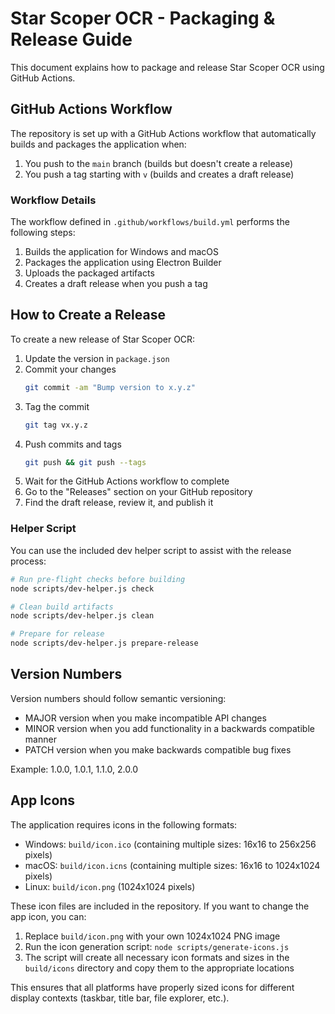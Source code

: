 # Star Scoper OCR - Packaging & Release Guide

This document explains how to package and release Star Scoper OCR using GitHub Actions.

## GitHub Actions Workflow

The repository is set up with a GitHub Actions workflow that automatically builds and packages the application when:

1. You push to the `main` branch (builds but doesn't create a release)
2. You push a tag starting with `v` (builds and creates a draft release)

### Workflow Details

The workflow defined in `.github/workflows/build.yml` performs the following steps:

1. Builds the application for Windows and macOS
2. Packages the application using Electron Builder
3. Uploads the packaged artifacts
4. Creates a draft release when you push a tag

## How to Create a Release

To create a new release of Star Scoper OCR:

1. Update the version in `package.json`
2. Commit your changes
   ```bash
   git commit -am "Bump version to x.y.z"
   ```
3. Tag the commit
   ```bash
   git tag vx.y.z
   ```
4. Push commits and tags
   ```bash
   git push && git push --tags
   ```
5. Wait for the GitHub Actions workflow to complete
6. Go to the "Releases" section on your GitHub repository
7. Find the draft release, review it, and publish it

### Helper Script

You can use the included dev helper script to assist with the release process:

```bash
# Run pre-flight checks before building
node scripts/dev-helper.js check

# Clean build artifacts
node scripts/dev-helper.js clean

# Prepare for release
node scripts/dev-helper.js prepare-release
```

## Version Numbers

Version numbers should follow semantic versioning:

- MAJOR version when you make incompatible API changes
- MINOR version when you add functionality in a backwards compatible manner
- PATCH version when you make backwards compatible bug fixes

Example: 1.0.0, 1.0.1, 1.1.0, 2.0.0

## App Icons

The application requires icons in the following formats:

- Windows: `build/icon.ico` (containing multiple sizes: 16x16 to 256x256 pixels)
- macOS: `build/icon.icns` (containing multiple sizes: 16x16 to 1024x1024 pixels)
- Linux: `build/icon.png` (1024x1024 pixels)

These icon files are included in the repository. If you want to change the app icon, you can:

1. Replace `build/icon.png` with your own 1024x1024 PNG image
2. Run the icon generation script: `node scripts/generate-icons.js`
3. The script will create all necessary icon formats and sizes in the `build/icons` directory and copy them to the appropriate locations

This ensures that all platforms have properly sized icons for different display contexts (taskbar, title bar, file explorer, etc.).
